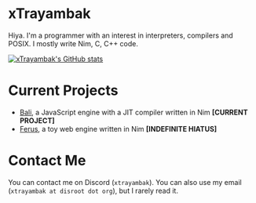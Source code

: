 # xTrayambak
Hiya. I'm a programmer with an interest in interpreters, compilers and POSIX. I mostly write Nim, C, C++ code.

[![xTrayambak's GitHub stats](https://github-readme-stats.vercel.app/api?username=xTrayambak)](https://github.com/xTrayambak/github-readme-stats)

# Current Projects
- [Bali](https://github.com/ferus-web/bali), a JavaScript engine with a JIT compiler written in Nim **[CURRENT PROJECT]**
- [Ferus](https://github.com/ferus-web/ferus), a toy web engine written in Nim **[INDEFINITE HIATUS]**

# Contact Me
You can contact me on Discord (`xtrayambak`). You can also use my email (`xtrayambak at disroot dot org`), but I rarely read it.
